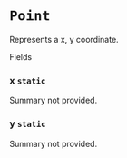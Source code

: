 # `Point`

Represents a x, y coordinate.



Fields

### x `static`

Summary not provided.

### y `static`

Summary not provided.

